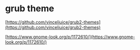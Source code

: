 # grub theme
[https://github.com/vinceliuice/grub2-themes](https://github.com/vinceliuice/grub2-themes)

[https://www.gnome-look.org/p/1172610/](https://www.gnome-look.org/p/1172610/)

<!--stackedit_data:
eyJoaXN0b3J5IjpbLTEwMzYyMTg2MzZdfQ==
-->
